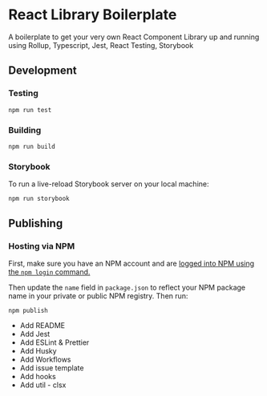 # React Library Boilerplate

A boilerplate to get your very own React Component Library up and running using Rollup, Typescript, Jest, React Testing, Storybook

## Development

### Testing

```
npm run test
```

### Building

```
npm run build
```

### Storybook

To run a live-reload Storybook server on your local machine:

```
npm run storybook
```

## Publishing

### Hosting via NPM

First, make sure you have an NPM account and are [logged into NPM using the `npm login` command.](https://docs.npmjs.com/creating-a-new-npm-user-account)

Then update the `name` field in `package.json` to reflect your NPM package name in your private or public NPM registry. Then run:

```
npm publish
```

- Add README
- Add Jest
- Add ESLint & Prettier
- Add Husky
- Add Workflows
- Add issue template
- Add hooks
- Add util - clsx
